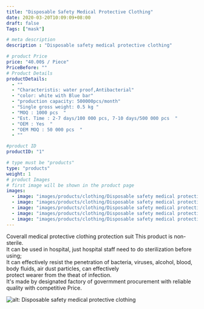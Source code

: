 ```yaml
---
title: "Disposable Safety Medical Protective Clothing"
date: 2020-03-20T10:09:09+08:00
draft: false
Tags: ["mask"]

# meta description
description : "Disposable safety medical protective clothing"

# product Price
price: "40.00$ / Piece"
PriceBefore: ""
# Product Details
productDetails: 
  - ""
  - "Characteristis: water proof,Antibacterial"
  - "color: white with Blue bar"
  - "production capacity: 500000pcs/month"
  - "Single gross weight: 0.5 kg "
  - "MOQ : 1000 pcs  "
  - "Est. Time : 2-7 days/100 000 pcs, 7-10 days/500 000 pcs  "
  - "OEM : Yes  "
  - "OEM MOQ : 50 000 pcs  "
  - ""

#product ID
productID: "1"

# type must be "products"
type: "products"
weight: 1
# product Images
# first image will be shown in the product page
images:
  - image: "images/products/clothing/Disposable safety medical protective clothing 4.jpg"
  - image: "images/products/clothing/Disposable safety medical protective clothing 5.jpg"
  - image: "images/products/clothing/Disposable safety medical protective clothing 1.webp"
  - image: "images/products/clothing/Disposable safety medical protective clothing 2.jpg"
  - image: "images/products/clothing/Disposable safety medical protective clothing 3.webp"  
---
```




Coverall medical protective clothing protection suit
This product is non-sterile.  
  It can be used in hospital, just hospital staff need to do sterilization before using;   
  It can effectively resist the penetration of bacteria, viruses, alcohol, blood, body fluids, air dust particles, can effectively  
protect wearer from the theat of infection.  
  It's made by designated factory of govermment procurement with reliable quality with
competitive Price. 

![alt: Disposable safety medical protective clothing](/images/products/clothing/protective-clothing2.jpg)